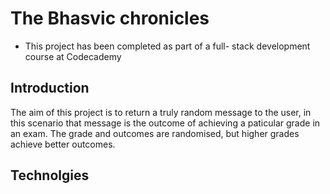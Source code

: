 # The Bhasvic chronicles
* This project has been completed as part of a full- stack development course at Codecademy

## Introduction
The aim of this project is to return a truly random message to the user, in this scenario that message is the outcome of achieving a paticular grade in an exam. The grade and outcomes are randomised, but higher grades achieve better outcomes.

## Technolgies
